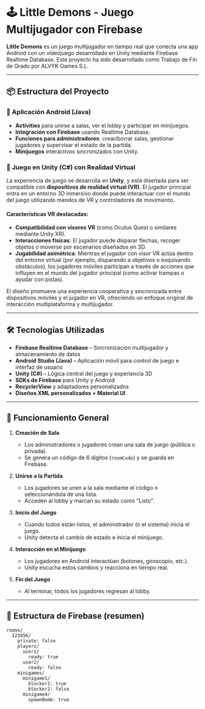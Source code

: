 # 🕹️ Little Demons - Juego Multijugador con Firebase

**Little Demons** es un juego multijugador en tiempo real que conecta una app Android con un videojuego desarrollado en Unity mediante Firebase Realtime Database. Este proyecto ha sido desarrollado como Trabajo de Fin de Grado por ALVYK Games S.L.

---

## 📦 Estructura del Proyecto

### 🔹 Aplicación Android (Java)
- **Activities** para unirse a salas, ver el lobby y participar en minijuegos.
- **Integración con Firebase** usando Realtime Database.
- **Funciones para administradores**: crear/borrar salas, gestionar jugadores y supervisar el estado de la partida.
- **Minijuegos** interactivos sincronizados con Unity.

### 🔹 Juego en Unity (C#) con Realidad Virtual

La experiencia de juego se desarrolla en **Unity**, y está diseñada para ser compatible con **dispositivos de realidad virtual (VR)**. El jugador principal entra en un entorno 3D inmersivo donde puede interactuar con el mundo del juego utilizando mandos de VR y controladores de movimiento.

#### Características VR destacadas:
- **Compatibilidad con visores VR** (como Oculus Quest o similares mediante Unity XR).
- **Interacciones físicas**: El jugador puede disparar flechas, recoger objetos o moverse por escenarios diseñados en 3D.
- **Jugabilidad asimétrica**: Mientras el jugador con visor VR actúa dentro del entorno virtual (por ejemplo, disparando a objetivos o esquivando obstáculos), los jugadores móviles participan a través de acciones que influyen en el mundo del jugador principal (como activar trampas o ayudar con pistas).

El diseño promueve una experiencia cooperativa y sincronizada entre dispositivos móviles y el jugador en VR, ofreciendo un enfoque original de interacción multiplataforma y multijugador.

---

## 🛠️ Tecnologías Utilizadas

- **Firebase Realtime Database** – Sincronización multijugador y almacenamiento de datos
- **Android Studio (Java)** – Aplicación móvil para control de juego e interfaz de usuario
- **Unity (C#)** – Lógica central del juego y experiencia 3D
- **SDKs de Firebase** para Unity y Android
- **RecyclerView** y adaptadores personalizados
- **Diseños XML personalizados + Material UI**

---

## 🚀 Funcionamiento General

1. **Creación de Sala**
   - Los administradores o jugadores crean una sala de juego (pública o privada).
   - Se genera un código de 6 dígitos (`roomCode`) y se guarda en Firebase.

2. **Unirse a la Partida**
   - Los jugadores se unen a la sala mediante el código o seleccionándola de una lista.
   - Acceden al lobby y marcan su estado como "Listo".

3. **Inicio del Juego**
   - Cuando todos están listos, el administrador (o el sistema) inicia el juego.
   - Unity detecta el cambio de estado e inicia el minijuego.

4. **Interacción en el Minijuego**
   - Los jugadores en Android interactúan (botones, giroscopio, etc.).
   - Unity escucha estos cambios y reacciona en tiempo real.

5. **Fin del Juego**
   - Al terminar, todos los jugadores regresan al lobby.

---

## 🔑 Estructura de Firebase (resumen)

```plaintext
rooms/
  123456/
    private: false
    players/
      user1/
        ready: true
      user2/
        ready: false
    minigames/
      minigame1/
        blocker1: true
        blocker2: false
      minigame4/
        spawnBomb: true
